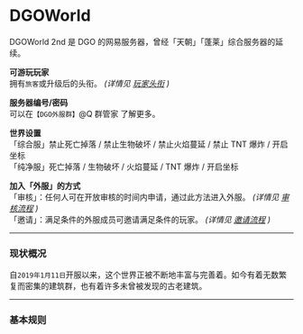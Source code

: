 <!-- DGOWorld/2nd -->

# DGOWorld

DGOWorld 2nd 是 DGO 的网易服务器，曾经「天朝」「蓬莱」综合服务器的延续。

**可游玩玩家** <br/>
拥有`旅客`或升级后的头衔。 _(详情见 [玩家头衔](information/playerTitle) )_

**服务器编号/密码** <br/>
可以在`【DGO外服群】`@Q 群管家 了解更多。

**世界设置** <br/>
「综合服」禁止死亡掉落 / 禁止生物破坏 / 禁止火焰蔓延 / 禁止 TNT 爆炸 / 开启坐标 <br/>
「纯净服」死亡掉落 / 生物破坏 / 火焰蔓延 / TNT 爆炸 / 开启坐标

**加入「外服」的方式**<br/>
「审核」：任何人可在开放审核的时间内申请，通过此方法进入外服。 _(详情见 [审核流程](/guide/join?id=方式一：审核流程) )_ <br/>
「邀请」：满足条件的外服成员可邀请满足条件的玩家。 _(详情见 [邀请流程](guide/join?id=方式二：邀请流程) )_

---

### 现状概况

自`2019年1月11日`开服以来，这个世界正被不断地丰富与完善着。如今有着无数繁复而密集的建筑群，也有着许多未曾被发现的古老建筑。

---

### 基本规则
